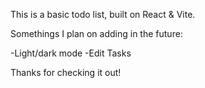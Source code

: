 This is a basic todo list, built on React & Vite. 

Somethings I plan on adding in the future:

-Light/dark mode
-Edit Tasks

Thanks for checking it out!
